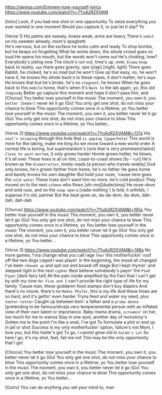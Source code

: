 https://genius.com/Eminem-lose-yourself-lyrics
https://www.youtube.com/watch?v=7YuAzR2XVAM

[Intro]
Look, if you had one shot or one opportunity
To seize everything you ever wanted in one moment
Would you capture it, or just let it slip? Yo

[Verse 1]
His palms are sweaty, knees weak, arms are heavy
There's `vomit` on his sweater already, mom's spaghetti    
He's nervous, but on the surface he looks calm and ready
To drop bombs, but he keeps on forgetting
What he wrote down, the whole crowd goes so loud
He opens his mouth, but the words won't come out
He's choking, how? Everybody's joking now
The clock's run out, time's up, over, `blaow`
`Snap` back to reality, `ope` there goes gravity, ope        [slap] [night, light]
There goes Rabbit, he choked, he's so mad but he won't
Give up that easy, no, he won't have it, he knows
His whole back's to these ropes, it don't matter, he's `dope`
He knows that but he's broke, he's so `stagnant`, he knows
When he goes back to this `mobile` home, that's when it's
`Back to` the lab again, yo, this old `rhapsody`
Better go capture this moment and hope it don't pass him, and
[Chorus]
You better lose yourself in the music
The moment, you own it, you `better [beder]` never let it go (Go)
You only get one shot, do not miss your chance to blow
This opportunity comes once in a lifetime, yo
You better lose yourself in the music
The moment, you own it, you better never let it go (Go)
You only get one shot, do not miss your chance to blow
This opportunity comes once in a lifetime, yo
You better…

[Verse 2] https://www.youtube.com/watch?v=7YuAzR2XVAM&t=121s
His `soul's escaping` through this hole that `is gaping [gape/hole]`
This world is mine for the taking, make me king
As we move toward a new world order
A normal life is boring, but superstardom's     [one that is very prominent/talent]
`Close to post-mortem`, it only grows harder
Homie grows hotter, he blows, it's all over
These hoes is all on him, coast-to-coast shows    [to - `tuh`]
He's known as the `Globetrotter`, lonely roads      [a person who travels widely]
God only knows, he's grown farther from home, he's no father
He goes home and barely knows his own daughter
But hold your nose, 'cause here goes the `cold water`
These hoes don't want him no more, he's cold product
They moved on to the next `schmoe` who flows        [shi-mo][dude/simp]
He nose-dove and sold `nada`, and so the `soap opera`     [nada-nothing`]
Is told, it unfolds, I suppose it's old, partner
But the beat goes on, da-da-dom, da-dom, dah-dah, dah-dah

[Chorus] https://www.youtube.com/watch?v=7YuAzR2XVAM&t=165s
You better lose yourself in the music
The moment, you own it, you better never let it go (Go)
You only get one shot, do not miss your chance to blow
This opportunity comes once in a lifetime, yo
You better lose yourself in the music
The moment, you own it, you better never let it go (Go)
You only get one shot, do not miss your chance to blow
This opportunity comes once in a lifetime, yo
You better…

[Verse 3] https://www.youtube.com/watch?v=7YuAzR2XVAM&t=188s
No more games, I'ma change what you call rage
`Tear` this motherfuckin' roof off like two dogs caged
I was playin' in the beginning, the mood all changed
I've been `chewed up` and spit out and booed off stage
But I kept rhymin' and stepped right in the next `cypher`
Best believe somebody's payin' the `Pied Piper`          [dark fairy tail]
All the pain inside amplified by the
Fact that I can't get by with my nine-to-
`Five and I` can't provide the right type of life for my family
'Cause man, these goddamn food stamps don't buy diapers
And there's no movie, there's no `Mekhi Phifer`, this is my life
And these times are so hard, and it's gettin' even harder
Tryna feed and water my seed, plus `teeter-totter`
Caught up between bein' a father and a `prima donna`  [pretending to be famous/diva]a very temperamental person with an inflated view of their own talent or importance.
Baby mama drama, `screamin`' on her, too much for me to wanna
Stay in one spot, another day of monotony's
Gotten me to the point I'm like a snail, I've got
To formulate a plot or end up in jail or shot
Success is my only motherfuckin' option, failure's not
Mom, I love you, but this trailer's got
To go, I cannot grow old in `Salem's Lot`
So here I go, it's my shot, feet, fail me not
This may be the only opportunity that I got

[Chorus]
You better lose yourself in the music
The moment, you own it, you better never let it go (Go)
You only get one shot, do not miss your chance to blow
This opportunity comes once in a lifetime, yo
You better lose yourself in the music
The moment, you own it, you better never let it go (Go)
You only get one shot, do not miss your chance to blow
This opportunity comes once in a lifetime, yo
You better…

[Outro]
You can do anything you set your mind to, man